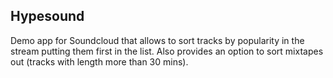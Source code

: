 ## Hypesound

Demo app for Soundcloud that allows to sort tracks by popularity in the stream putting them first in the list. Also provides an option to sort mixtapes out (tracks with length more than 30 mins). 
